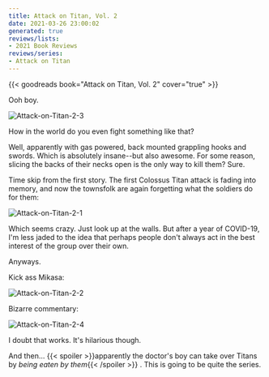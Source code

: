 ```yaml
---
title: Attack on Titan, Vol. 2
date: 2021-03-26 23:00:02
generated: true
reviews/lists:
- 2021 Book Reviews
reviews/series:
- Attack on Titan
---
```

{{< goodreads book="Attack on Titan, Vol. 2" cover="true" >}}

Ooh boy.  

![Attack-on-Titan-2-3](/embeds/books/attachments/attack-on-titan-2-3.png)  

<!--more-->

How in the world do you even fight something like that?  

Well, apparently with gas powered, back mounted grappling hooks and swords. Which is absolutely insane--but also awesome. For some reason, slicing the backs of their necks open is the only way to kill them? Sure.  

Time skip from the first story. The first Colossus Titan attack is fading into memory, and now the townsfolk are again forgetting what the soldiers do for them:  

![Attack-on-Titan-2-1](/embeds/books/attachments/attack-on-titan-2-1.png)  

Which seems crazy. Just look up at the walls. But after a year of COVID-19, I'm less jaded to the idea that perhaps people don't always act in the best interest of the group over their own.  

Anyways.  

Kick ass Mikasa:  

![Attack-on-Titan-2-2](/embeds/books/attachments/attack-on-titan-2-2.png)  

Bizarre commentary:  

![Attack-on-Titan-2-4](/embeds/books/attachments/attack-on-titan-2-4.png)  

I doubt that works. It's hilarious though.  

And then...  {{< spoiler >}}apparently the doctor's boy can take over Titans by *being eaten by them*{{< /spoiler >}}  . This is going to be quite the series.


